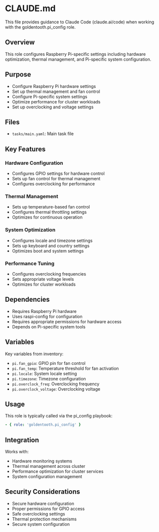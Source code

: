 # CLAUDE.md

This file provides guidance to Claude Code (claude.ai/code) when working with the goldentooth.pi_config role.

## Overview

This role configures Raspberry Pi-specific settings including hardware optimization, thermal management, and Pi-specific system configuration.

## Purpose

- Configure Raspberry Pi hardware settings
- Set up thermal management and fan control
- Configure Pi-specific system settings
- Optimize performance for cluster workloads
- Set up overclocking and voltage settings

## Files

- `tasks/main.yaml`: Main task file

## Key Features

### Hardware Configuration
- Configures GPIO settings for hardware control
- Sets up fan control for thermal management
- Configures overclocking for performance

### Thermal Management
- Sets up temperature-based fan control
- Configures thermal throttling settings
- Optimizes for continuous operation

### System Optimization
- Configures locale and timezone settings
- Sets up keyboard and country settings
- Optimizes boot and system settings

### Performance Tuning
- Configures overclocking frequencies
- Sets appropriate voltage levels
- Optimizes for cluster workloads

## Dependencies

- Requires Raspberry Pi hardware
- Uses raspi-config for configuration
- Requires appropriate permissions for hardware access
- Depends on Pi-specific system tools

## Variables

Key variables from inventory:
- `pi.fan_gpio`: GPIO pin for fan control
- `pi.fan_temp`: Temperature threshold for fan activation
- `pi.locale`: System locale setting
- `pi.timezone`: Timezone configuration
- `pi.overclock_freq`: Overclocking frequency
- `pi.overclock_voltage`: Overclocking voltage

## Usage

This role is typically called via the pi_config playbook:
```yaml
- { role: 'goldentooth.pi_config' }
```

## Integration

Works with:
- Hardware monitoring systems
- Thermal management across cluster
- Performance optimization for cluster services
- System configuration management

## Security Considerations

- Secure hardware configuration
- Proper permissions for GPIO access
- Safe overclocking settings
- Thermal protection mechanisms
- Secure system configuration